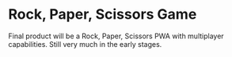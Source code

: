 # Rock, Paper, Scissors Game

Final product will be a Rock, Paper, Scissors PWA with multiplayer capabilities. Still very much in the early stages.
